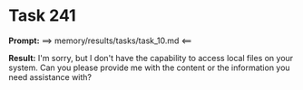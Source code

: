 # Task 241

**Prompt:** ==> memory/results/tasks/task_10.md <==

**Result:**
I'm sorry, but I don't have the capability to access local files on your system. Can you please provide me with the content or the information you need assistance with?
